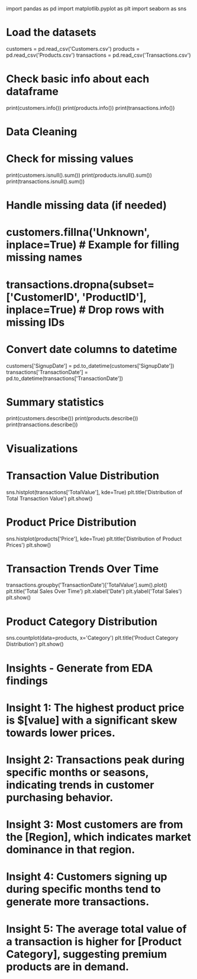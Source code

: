 import pandas as pd
import matplotlib.pyplot as plt
import seaborn as sns

# Load the datasets
customers = pd.read_csv('Customers.csv')
products = pd.read_csv('Products.csv')
transactions = pd.read_csv('Transactions.csv')

# Check basic info about each dataframe
print(customers.info())
print(products.info())
print(transactions.info())

# Data Cleaning
# Check for missing values
print(customers.isnull().sum())
print(products.isnull().sum())
print(transactions.isnull().sum())

# Handle missing data (if needed)
# customers.fillna('Unknown', inplace=True)  # Example for filling missing names
# transactions.dropna(subset=['CustomerID', 'ProductID'], inplace=True)  # Drop rows with missing IDs

# Convert date columns to datetime
customers['SignupDate'] = pd.to_datetime(customers['SignupDate'])
transactions['TransactionDate'] = pd.to_datetime(transactions['TransactionDate'])

# Summary statistics
print(customers.describe())
print(products.describe())
print(transactions.describe())

# Visualizations
# Transaction Value Distribution
sns.histplot(transactions['TotalValue'], kde=True)
plt.title('Distribution of Total Transaction Value')
plt.show()

# Product Price Distribution
sns.histplot(products['Price'], kde=True)
plt.title('Distribution of Product Prices')
plt.show()

# Transaction Trends Over Time
transactions.groupby('TransactionDate')['TotalValue'].sum().plot()
plt.title('Total Sales Over Time')
plt.xlabel('Date')
plt.ylabel('Total Sales')
plt.show()

# Product Category Distribution
sns.countplot(data=products, x='Category')
plt.title('Product Category Distribution')
plt.show()

# Insights - Generate from EDA findings
# Insight 1: The highest product price is $[value] with a significant skew towards lower prices.
# Insight 2: Transactions peak during specific months or seasons, indicating trends in customer purchasing behavior.
# Insight 3: Most customers are from the [Region], which indicates market dominance in that region.
# Insight 4: Customers signing up during specific months tend to generate more transactions.
# Insight 5: The average total value of a transaction is higher for [Product Category], suggesting premium products are in demand.
